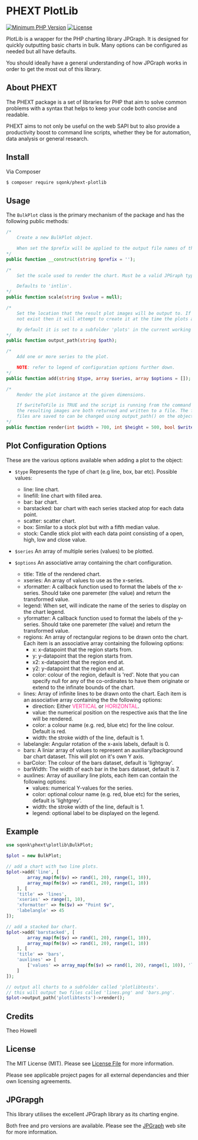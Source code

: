 # PHEXT PlotLib

[![Minimum PHP Version](https://img.shields.io/badge/php-%3E%3D%207.3-8892BF.svg)](https://php.net/)
[![License](https://sqonk.com/opensource/license.svg)](license.txt)

PlotLib is a wrapper for the PHP charting library JPGraph. It is designed for quickly outputting basic charts in bulk. Many options can be configured as needed but all have defaults.

You should ideally have a general understanding of how JPGraph works in order to get the most out of this library.


## About PHEXT

The PHEXT package is a set of libraries for PHP that aim to solve common problems with a syntax that helps to keep your code both concise and readable.

PHEXT aims to not only be useful on the web SAPI but to also provide a productivity boost to command line scripts, whether they be for automation, data analysis or general research.

## Install

Via Composer

``` bash
$ composer require sqonk/phext-plotlib
```

## Usage

The <code>BulkPlot</code> class is the primary mechanism of the package and has the following public methods:

```php
/* 
    Create a new BulkPlot object.

    When set the $prefix will be applied to the output file names of the rendered charts.
*/
public function __construct(string $prefix = '');

/* 
    Set the scale used to render the chart. Must be a valid JPGraph type.

    Defaults to 'intlin'.
*/
public function scale(string $value = null);

/*
    Set the location that the result plot images will be output to. If the location does
    not exist then it will attempt to create it at the time the plots are being made.

    By default it is set to a subfolder 'plots' in the current working directory.
*/
public function output_path(string $path);

/*
    Add one or more series to the plot.

    NOTE: refer to legend of configuration options further down.
*/
public function add(string $type, array $series, array $options = []);

/*
    Render the plot instance at the given dimensions. 

    If $writeToFile is TRUE and the script is running from the command line then 
    the resulting images are both returned and written to a file. The folder the 
    files are saved to can be changed using output_path() on the objects.
*/
public function render(int $width = 700, int $height = 500, bool $writeToFile = true);
```

## Plot Configuration Options

These are the various options available when adding a plot to the object:

* <code>$type</code> Represents the type of chart (e.g line, box, bar etc). Possible values:
    - line: line chart.
    - linefill: line chart with filled area.
    - bar: bar chart.
    - barstacked: bar chart with each series stacked atop for each data point.
    - scatter: scatter chart.
    - box:	Similar to a stock plot but with a fifth median value.
    - stock: Candle stick plot with each data point consisting of a open, high, low and close value.

* <code>$series</code> An array of multiple series (values) to be plotted.

* <code>$options</code> An associative array containing the chart configuration.
    - title: Title of the rendered chart.
    - xseries: An array of values to use as the x-series. 
    - xformatter: A callback function used to format the labels of the x-series. Should take one paremeter (the value) and return the transformed value.
    - legend: When set, will indicate the name of the series to display on the chart legend.
    - yformatter: A callback function used to format the labels of the y-series. Should take one paremeter (the value) and return the transformed value.	
    - regions: An array of rectangular regions to be drawn onto the chart. Each item is an associative array containing the following options:
        * x: x-datapoint that the region starts from.
        * y: y-datapoint that the region starts from.
        * x2: x-datapoint that the region end at.
        * y2: y-datapoint that the region end at.
        * color: colour of the region, default is 'red'.
				Note that you can specify null for any of the co-ordinates to have them
				originate or extend to the infinate bounds of the chart.    
    - lines: Array of infinite lines to be drawn onto the chart. Each item is an associative array containing the the following options:
	    * direction: Either <span style="color:#FF2F92">VERTICAL</span> or <span style="color:#FF2F92">HORIZONTAL</span>.
	    * value: the numerical position on the respective axis that the line will be rendered.
	    * color: a colour name (e.g. red, blue etc) for the line colour. Default is red.
	    * width: the stroke width of the line, default is 1.
    - labelangle: Angular rotation of the x-axis labels, default is 0.	
    - bars: A liniar array of values to represent an auxiliary/background bar chart dataset. This will plot on it's own Y axis.
    - barColor: The colour of the bars dataset, default is 'lightgray'.
    - barWidth: The width of each bar in the bars dataset, default is 7.
    - auxlines:	Array of auxiliary line plots, each item can contain the following options:
		* values: numerical Y-values for the series.
		* color: optional colour name (e.g. red, blue etc) for the series, default is 'lightgrey'.
		* width: the stroke width of the line, default is 1.
		* legend: optional label to be displayed on the legend.	

## Example

``` php
use sqonk\phext\plotlib\BulkPlot;

$plot = new BulkPlot;

// add a chart with two line plots.
$plot->add('line', [
    	array_map(fn($v) => rand(1, 20), range(1, 10)),
    	array_map(fn($v) => rand(1, 20), range(1, 10))
    ], [
    'title' => 'lines',
    'xseries' => range(1, 10),
    'xformatter' => fn($v) => "Point $v",
    'labelangle' => 45
]);

// add a stacked bar chart.
$plot->add('barstacked', [
    	array_map(fn($v) => rand(1, 20), range(1, 10)),
    	array_map(fn($v) => rand(1, 20), range(1, 10))
    ], [
    'title' => 'bars',
    'auxlines' => [
    	['values' => array_map(fn($v) => rand(1, 20), range(1, 10)), 'legend' => 'auxlines']
    ]
]);

// output all charts to a subfolder called 'plotlibtests'.
// this will output two files called 'lines.png' and 'bars.png'.
$plot->output_path('plotlibtests')->render();
```
 
## Credits

Theo Howell
 
## License

The MIT License (MIT). Please see [License File](license.txt) for more information. 
 
Please see applicable project pages for all external dependancies and thier own licensing agreements.
 
## JPGrapgh

This library utilises the excellent JPGraph library as its charting engine.

Both free and pro versions are available. Please see the <a href="https://jpgraph.net">JPGraph</a> web site for more information. 



